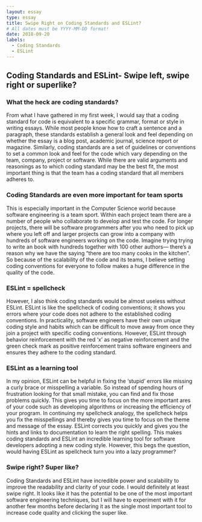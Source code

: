 ```yaml
---
layout: essay
type: essay
title: Swipe Right on Coding Standards and ESLint?
# All dates must be YYYY-MM-DD format!
date: 2018-09-20
labels:
  - Coding Standards
  - ESLint
---
```


## Coding Standards and ESLint- Swipe left, swipe right or superlike?

### What the heck are coding standards?
From what I have gathered in my first week, I would say that a coding standard for code is equivalent to a specific grammar, format or style in writing essays. While most people know how to craft a sentence and a paragraph, these standards establish a general look and feel depending on whether the essay is a blog post, academic journal, science report or magazine. Similarly, coding standards are a set of guidelines or conventions to set a common look and feel for the code which vary depending on the team, company, project or software. While there are valid arguments and reasonings as to which coding standard may be the best fit, the most important thing is that the team has a coding standard that all members adheres to. 

### Coding Standards are even more important for team sports
This is especially important in the Computer Science world because software engineering is a team sport. Within each project team there are a number of people who collaborate to develop and test the code. For longer projects, there will be software programmers after you who need to pick up where you left off and larger projects can grow into a company with hundreds of software engineers working on the code. Imagine trying trying to write an book with hundreds together with 100 other authors— there’s a reason why we have the saying “there are too many cooks in the kitchen”. So because of the scalability of the code and its teams, I believe setting coding conventions for everyone to follow makes a huge difference in the quality of the code. 

### ESLint = spellcheck
However, I also think coding standards would be almost useless without ESLint. ESLint is like the spellcheck of coding conventions; it shows you errors where your code does not adhere to the established coding conventions. In practicality, software engineers have their own unique coding style and habits which can be difficult to move away from once they join a project with specific coding conventions. However, ESLint through behavior reinforcement with the red ‘x’ as negative reinforcement and the green check mark as positive reinforcement trains software engineers and ensures they adhere to the coding standard.

### ESLint as a learning tool
In my opinion, ESLint can be helpful in fixing the ‘stupid’ errors like missing a curly brace or misspelling a variable. So instead of spending hours of frustration looking for that small mistake, you can find and fix those problems quickly. This gives you time to focus on the more important ares of your code such as developing algorithms or increasing the efficiency of your program. In continuing my spellcheck analogy, the spellcheck helps you fix the misspellings and thereby gives you time to focus on the theme and message of the essay. ESLint corrects you quickly and gives you the hints and links to documentation to learn the right spelling. This makes coding standards and ESLint an incredible learning tool for software developers adopting a new coding style. However, this begs the question, would having ESLint as spellcheck turn you into a lazy programmer?

### Swipe right? Super like?
Coding Standards and ESLint have incredible power and scalability to improve the readability and clarity of your code. I would definitely at least swipe right. It looks like it has the potential to be one of the most important software engineering techniques, but I will have to experiment with it for another few months before declaring it as the single most important tool to increase code quality and clicking the super like. 
